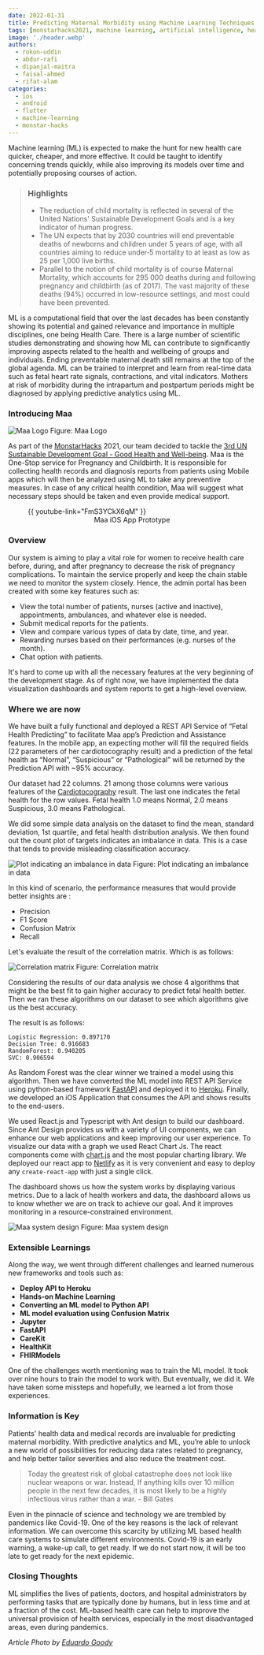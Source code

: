 ```yaml
---
date: 2022-01-31
title: Predicting Maternal Morbidity using Machine Learning Techniques
tags: [monstarhacks2021, machine learning, artificial intelligence, health and wellbeing, healthkit, carekit]
image: './header.webp'
authors:
  - rokon-uddin
  - abdur-rafi
  - dipanjal-maitra
  - faisal-ahmed
  - rifat-alam
categories:
  - ios
  - android
  - flutter
  - machine-learning
  - monstar-hacks
---
```


Machine learning (ML) is expected to make the hunt for new health care quicker, cheaper, and more effective. It could be taught to identify concerning trends quickly, while also improving its models over time and potentially proposing courses of action.

> ### Highlights
> * The reduction of child mortality is reflected in several of the United Nations' Sustainable Development Goals and is a key indicator of human progress.
> * The UN expects that by 2030 countries will end preventable deaths of newborns and children under 5 years of age, with all countries aiming to reduce under‑5 mortality to at least as low as 25 per 1,000 live births.
> * Parallel to the notion of child mortality is of course Maternal Mortality, which accounts for 295 000 deaths during and following pregnancy and childbirth (as of 2017). The vast majority of these deaths (94%) occurred in low-resource settings, and most could have been prevented.

ML is a computational field that over the last decades has been constantly showing its potential and gained relevance and importance in multiple disciplines, one being Health Care. There is a large number of scientific studies demonstrating and showing how ML can contribute to significantly improving aspects related to the health and wellbeing of groups and individuals. Ending preventable maternal death still remains at the top of the global agenda. ML can be trained to interpret and learn from real-time data such as fetal heart rate signals, contractions, and vital indicators. Mothers at risk of morbidity during the intrapartum and postpartum periods might be diagnosed by applying predictive analytics using ML.

### Introducing Maa

![Maa Logo](logo.webp)
Figure: Maa Logo

As part of the [MonstarHacks](https://www.linkedin.com/showcase/monstarhacks) 2021, our team decided to tackle the [3rd UN Sustainable Development Goal - Good Health and Well-being](https://sdgs.un.org/goals/goal3). Maa is the One-Stop service for Pregnancy and Childbirth. It is responsible for collecting health records and diagnosis reports from patients using Mobile apps which will then be analyzed using ML to take any preventive measures. In case of any critical health condition, Maa will suggest what necessary steps should be taken and even provide medical support.

<figure>
  {{ youtube-link="FmS3YCkX6qM" }}
  <figcaption style="text-align: center;">
  	Maa iOS App Prototype
  </figcaption>
</figure>


### Overview
Our system is aiming to play a vital role for women to receive health care before, during, and after pregnancy to decrease the risk of pregnancy complications. To maintain the service properly and keep the chain stable we need to monitor the system closely. Hence, the admin portal has been created with some key features such as:

* View the total number of patients, nurses (active and inactive), appointments, ambulances, and whatever else is needed.
* Submit medical reports for the patients.
* View and compare various types of data by date, time, and year.
* Rewarding nurses based on their performances (e.g. nurses of the month).
* Chat option with patients.

It's hard to come up with all the necessary features at the very beginning of the development stage. As of right now, we have implemented the data visualization dashboards and system reports to get a high-level overview.

### Where we are now
We have built a fully functional and deployed a REST API Service of “Fetal Health Predicting” to facilitate Maa app’s Prediction and Assistance features. In the mobile app, an expecting mother will fill the required fields (22 parameters of her cardiotocography result) and a prediction of the fetal health as “Normal”, “Suspicious” or “Pathological” will be returned by the Prediction API with ~95% accuracy.

Our dataset had 22 columns. 21 among those columns were various features of the [Cardiotocography](https://en.wikipedia.org/wiki/Cardiotocography) result. The last one indicates the fetal health for the row values. Fetal health 1.0 means Normal, 2.0 means Suspicious, 3.0 means Pathological.

We did some simple data analysis on the dataset to find the mean, standard deviation, 1st quartile, and fetal health distribution analysis. We then found out the count plot of targets indicates an imbalance in data. This is a case that tends to provide misleading classification accuracy.

![Plot indicating an imbalance in data](image_1.webp)
Figure: Plot indicating an imbalance in data

In this kind of scenario, the performance measures that would provide better insights are :

* Precision
* F1 Score
* Confusion Matrix
* Recall

Let's evaluate the result of the correlation matrix. Which is as follows:

![Correlation matrix](image_2.webp)
Figure: Correlation matrix

Considering the results of our data analysis we chose 4 algorithms that might be the best fit to gain higher accuracy to predict fetal health better.
Then we ran these algorithms on our dataset to see which algorithms give us the best accuracy.

The result is as follows:

	Logistic Regression: 0.897170
	Decision Tree: 0.916683
	RandomForest: 0.940205
	SVC: 0.906594

As Random Forest was the clear winner we trained a model using this algorithm.
Then we have converted the ML model into REST API Service using python-based framework [FastAPI](https://fastapi.tiangolo.com/) and deployed it to [Heroku](https://www.heroku.com/).
Finally, we developed an iOS Application that consumes the API and shows results to the end-users.

We used React.js and Typescript with Ant design to build our dashboard. Since Ant Design provides us with a variety of UI components, we can enhance our web applications and keep improving our user experience. To visualize our data with a graph we used React Chart Js. The react components come with [chart.js](https://www.chartjs.org/) and the most popular charting library.
We deployed our react app to [Netlify](https://www.netlify.com/) as it is very convenient and easy to deploy any `create-react-app` with just a single click.

The dashboard shows us how the system works by displaying various metrics. Due to a lack of health workers and data, the dashboard allows us to know whether we are on track to achieve our goal. And it improves monitoring in a resource-constrained environment.

![Maa system design](image_3.webp)
Figure: Maa system design

### Extensible Learnings
Along the way, we went through different challenges and learned numerous new frameworks and tools such as:

* **Deploy API to Heroku**
* **Hands-on Machine Learning**
* **Converting an ML model to Python API**
* **ML model evaluation using Confusion Matrix**
* **Jupyter**
* **FastAPI**
* **CareKit**
* **HealthKit**
* **FHIRModels**

One of the challenges worth mentioning was to train the ML model. It took over nine hours to train the model to work with. But eventually, we did it. We have taken some missteps and hopefully, we learned a lot from those experiences.

### Information is Key
Patients' health data and medical records are invaluable for predicting maternal morbidity. With predictive analytics and ML, you’re able to unlock a new world of possibilities for reducing data rates related to pregnancy, and help better tailor severities and also reduce the treatment cost.

> Today the greatest risk of global catastrophe does not look like nuclear weapons or war. Instead, If anything kills over 10 million people in the next few decades, it is most likely to be a highly infectious virus rather than a war. - Bill Gates

Even in the pinnacle of science and technology we are trembled by pandemics like Covid-19. One of the key reasons is the lack of relevant information. We can overcome this scarcity by utilizing ML based health care systems to simulate different environments. Covid-19 is an early warning, a wake-up call, to get ready. If we do not start now, it will be too late to get ready for the next epidemic.

### Closing Thoughts
ML simplifies the lives of patients, doctors, and hospital administrators by performing tasks that are typically done by humans, but in less time and at a fraction of the cost. ML-based health care can help to improve the universal provision of health services, especially in the most disadvantaged areas, even during pandemics.

_Article Photo by [Eduardo Goody](https://unsplash.com/photos/typEuT_5Tzc)_
